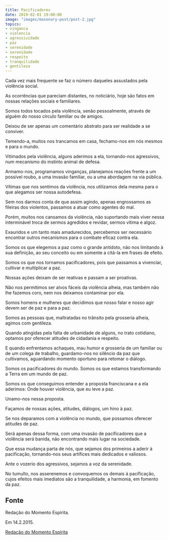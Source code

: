```yaml
---
title: Pacificadores
date: 2019-02-01 19:00:00
image: "images/masonary-post/post-2.jpg"
topics: 
- vinganca
- violencia
- agressividade
- paz
- serenidade
- serenidade
- respeito
- tranquilidade
- gentileza
---
```


Cada vez mais frequente se faz o número daqueles assustados pela violência
social.

As ocorrências que pareciam distantes, no noticiário, hoje são fatos em nossas
relações sociais e familiares.

Somos todos tocados pela violência, senão pessoalmente, através de alguém do
nosso círculo familiar ou de amigos.

Deixou de ser apenas um comentário abstrato para ser realidade a se conviver.

Temendo-a, muitos nos trancamos em casa, fechamo-nos em nós mesmos e para o
mundo.

Vitimados pela violência, alguns aderimos a ela, tornando-nos agressivos, num
mecanismo do instinto animal de defesa.

Armamo-nos, programamos vinganças, planejamos reações frente a um possível
roubo, a uma invasão familiar, ou a uma abordagem na via pública.

Vítimas que nos sentimos da violência, nos utilizamos dela mesma para o que
alegamos ser nossa autodefesa.

Sem nos darmos conta de que assim agindo, apenas engrossamos as fileiras dos
violentos, passamos a atuar como agentes do mal.

Porém, muitos nos cansamos da violência, não suportando mais viver nessa
interminável troca de sermos agredidos e revidar, sermos vítima e algoz.

Exauridos e um tanto mais amadurecidos, percebemos ser necessário encontrar
outros mecanismos para o combate eficaz contra ela.

Somos os que elegemos a paz como o grande antídoto, não nos limitando à sua
definição, ao seu conceito ou em somente a citá-la em frases de efeito.

Somos os que nos tornamos pacificadores, pois que passamos a vivenciar,
cultivar e multiplicar a paz.

Nossas ações deixam de ser reativas e passam a ser proativas.

Não nos permitimos ser alvos fáceis da violência alheia, mas também não lhe
fazemos coro, nem nos deixamos contaminar por ela.

Somos homens e mulheres que decidimos que nosso falar e nosso agir devem ser de
paz e para a paz.

Somos as pessoas que, maltratadas no trânsito pela grosseria alheia, agimos com
gentileza.

Quando atingidas pela falta de urbanidade de alguns, no trato cotidiano,
optamos por oferecer atitudes de cidadania e respeito.

E quando enfrentamos achaques, mau humor e grosseria de um familiar ou de um
colega de trabalho, guardamo-nos no silêncio da paz que cultivamos, aguardando
momento oportuno para retomar o diálogo.

Somos os pacificadores do mundo. Somos os que estamos transformando a Terra em
um mundo de paz.

Somos os que conseguimos entender a proposta franciscana e a ela aderimos: Onde
houver violência, que eu leve a paz.

Unamo-nos nessa proposta.

Façamos de nossas ações, atitudes, diálogos, um hino à paz.

Se nos deparamos com a violência no mundo, que possamos oferecer atitudes de
paz.

Será apenas dessa forma, com uma invasão de pacificadores que a violência será
banida, não encontrando mais lugar na sociedade.

Que essa mudança parta de nós, que sejamos dos primeiros a aderir à
pacificação, tornando-nos seus artífices mais dedicados e valiosos.

Ante o vozerio dos agressivos, sejamos a voz da serenidade.

No tumulto, nos asserenemos e convoquemos os demais à pacificação, cujos
efeitos mais imediatos são a tranquilidade, a harmonia, em fomento da paz.

## Fonte
Redação do Momento Espírita.

Em 14.2.2015.

[Redação do Momento Espírita](http://momento.com.br/pt/ler_texto.php?id=4386)
